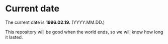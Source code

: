 # Current date

The current date is **1996.02.19.** (YYYY.MM.DD.)

This repository will be good when the world ends, so we will know how long it lasted.